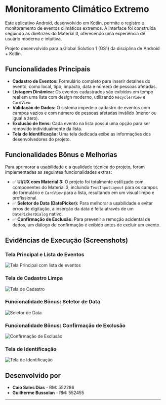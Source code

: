 # Monitoramento Climático Extremo

Este aplicativo Android, desenvolvido em Kotlin, permite o registro e monitoramento de eventos climáticos extremos. A interface foi construída seguindo as diretrizes do Material 3, oferecendo uma experiência de usuário moderna e intuitiva.

Projeto desenvolvido para a Global Solution 1 (GS1) da disciplina de Android + Kotlin.

## Funcionalidades Principais

* **Cadastro de Eventos:** Formulário completo para inserir detalhes do evento, como local, tipo, impacto, data e número de pessoas afetadas.
* **Listagem Dinâmica:** Os eventos cadastrados são exibidos em tempo real em uma lista com design moderno, utilizando `RecyclerView` e `CardView`.
* **Validação de Dados:** O sistema impede o cadastro de eventos com campos vazios e com número de pessoas afetadas inválido (menor ou igual a zero).
* **Exclusão de Itens:** Cada evento na lista possui uma opção para ser removido individualmente da lista.
* **Tela de Identificação:** Uma tela dedicada exibe as informações dos desenvolvedores do projeto.

## Funcionalidades Bônus e Melhorias

Para aprimorar a usabilidade e a qualidade técnica do projeto, foram implementadas as seguintes funcionalidades extras:

* ✅ **UI/UX com Material 3:** O projeto foi totalmente estilizado com componentes do Material 3, incluindo `TextInputLayout` para os campos do formulário e `CardView` para a lista, resultando em um visual limpo e profissional.
* ✅ **Seletor de Data (DatePicker):** Para melhorar a usabilidade e evitar erros de digitação, a inserção da data é feita através de um `DatePickerDialog` nativo.
* ✅ **Confirmação de Exclusão:** Para prevenir a remoção acidental de dados, um diálogo de confirmação é exibido antes de excluir um evento.

## Evidências de Execução (Screenshots)

### Tela Principal e Lista de Eventos
![Tela Principal com lista de eventos](images/WhatsApp%20Image%202025-06-06%20at%2016.21.09.jpeg)

### Tela de Cadastro Limpa
![Tela de Cadastro](images/WhatsApp%20Image%202025-06-06%20at%2016.21.09%20(2).jpeg)

### Funcionalidade Bônus: Seletor de Data
![Seletor de Data](images/WhatsApp%20Image%202025-06-06%20at%2016.21.09%20(3).jpeg)

### Funcionalidade Bônus: Confirmação de Exclusão
![Confirmação de Exclusão](images/WhatsApp%20Image%202025-06-06%20at%2016.21.08.jpeg)

### Tela de Identificação
![Tela de Identificação](images/WhatsApp%20Image%202025-06-06%20at%2016.21.09%20(1).jpeg)


## Desenvolvido por

* **Caio Sales Dias** - RM: 552286
* **Guilherme Bussolan** - RM: 552455

---